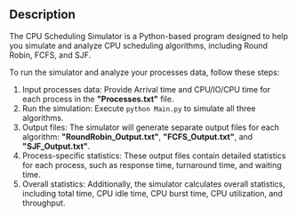 ## Description
The CPU Scheduling Simulator is a Python-based program designed to help you simulate and analyze CPU scheduling algorithms, including Round Robin, FCFS, and SJF.

To run the simulator and analyze your processes data, follow these steps:
1. Input processes data: Provide Arrival time and CPU/IO/CPU time for each process in the **"Processes.txt"** file.
2. Run the simulation: Execute <code>python Main.py</code> to simulate all three algorithms.
3. Output files: The simulator will generate separate output files for each algorithm: **"RoundRobin_Output.txt"**, **"FCFS_Output.txt"**, and **"SJF_Output.txt"**.
4. Process-specific statistics: These output files contain detailed statistics for each process, such as response time, turnaround time, and waiting time.
5. Overall statistics: Additionally, the simulator calculates overall statistics, including total time, CPU idle time, CPU burst time, CPU utilization, and throughput.

